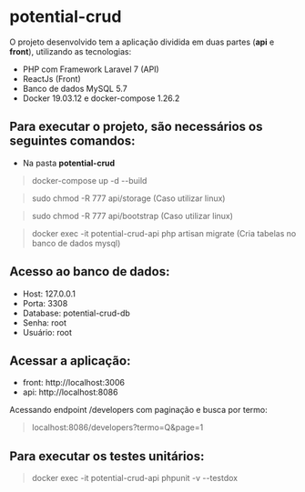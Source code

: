 # potential-crud

O projeto desenvolvido tem a aplicação dividida em duas partes (**api** e **front**), utilizando as tecnologias:

- PHP com Framework Laravel 7 (API)
- ReactJs (Front)
- Banco de dados MySQL 5.7
- Docker 19.03.12 e docker-compose 1.26.2

## Para executar o projeto, são necessários os seguintes comandos:

- Na pasta **potential-crud**

>docker-compose up -d --build

>sudo chmod -R 777 api/storage (Caso utilizar linux)

>sudo chmod -R 777 api/bootstrap (Caso utilizar linux)

>docker exec -it potential-crud-api php artisan migrate (Cria tabelas no banco de dados mysql)

## Acesso ao banco de dados:

- Host: 127.0.0.1
- Porta: 3308
- Database: potential-crud-db
- Senha: root
- Usuário: root

## Acessar a aplicação:

- front: http://localhost:3006
- api: http://localhost:8086

Acessando endpoint /developers com paginação e busca por termo:
> localhost:8086/developers?termo=Q&page=1

## Para executar os testes unitários:

> docker exec -it potential-crud-api phpunit -v --testdox
